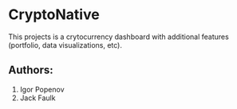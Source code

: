 # CryptoNative

This projects is a crytocurrency dashboard with additional features (portfolio, data visualizations, etc).

## Authors:
1. Igor Popenov
2. Jack Faulk